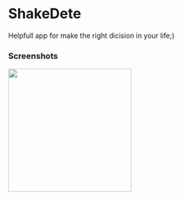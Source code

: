 # ShakeDete
Helpfull app for make the right dicision in your life;) 


### Screenshots 
<img src="https://user-images.githubusercontent.com/23574179/53684420-de9dc580-3d15-11e9-8cc8-8c6bb87fc6bc.jpg" width=250/> 


